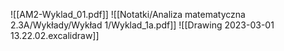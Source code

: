 ![[AM2-Wyklad_01.pdf]]
![[Notatki/Analiza matematyczna 2.3A/Wykłady/Wykład 1/Wyklad_1a.pdf]]
![[Drawing 2023-03-01 13.22.02.excalidraw]]